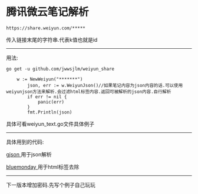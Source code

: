 # 腾讯微云笔记解析

```
https://share.weiyun.com/*****
```

传入链接末尾的字符串.代表k值也就是id

---



用法:

```
go get -u github.com/jwwsjlm/weiyun_share
```

```golang
	w := NewWeiyun("*******")
		json, err := w.WeiyunJson()//如果笔记内容为json内容的话.可以使用weiyunjson方法来解析.会过滤html标签内容.返回可被解析的json内容.自行解析
		if err != nil {
			panic(err)
		}
		fmt.Println(json)
```

具体可看weiyun_text.go文件具体例子

---



具体用到的代码:

[gjson ](https://github.com/tidwall/gjson "gjson")用于json解析

[bluemonday ](https://github.com/microcosm-cc/bluemonday "bluemonday ")用于html标签去除

---



下一版本增加密码.先写个例子自己玩玩
